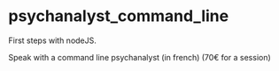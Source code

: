 # psychanalyst_command_line

First steps with nodeJS.

Speak with a command line psychanalyst (in french) (70€ for a session)
